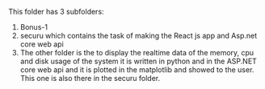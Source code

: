 This folder has 3 subfolders:

1) Bonus-1
2) securu which contains the task of making the React js app and Asp.net core web api
3) The other folder is the to display the realtime data of the memory, cpu and disk usage of the system it is written in python and in the ASP.NET core web api and it is plotted in the matplotlib and showed to the user. This one is also there in the securu folder.
